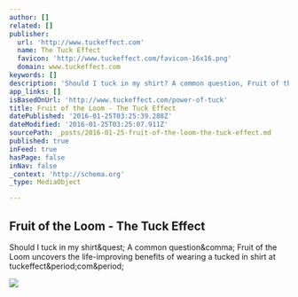 ```yaml
---
author: []
related: []
publisher:
  url: 'http://www.tuckeffect.com'
  name: The Tuck Effect
  favicon: 'http://www.tuckeffect.com/favicon-16x16.png'
  domain: www.tuckeffect.com
keywords: []
description: 'Should I tuck in my shirt? A common question, Fruit of the Loom uncovers the life-improving benefits of wearing a tucked in shirt at tuckeffect.com.'
app_links: []
isBasedOnUrl: 'http://www.tuckeffect.com/power-of-tuck'
title: Fruit of the Loom - The Tuck Effect
datePublished: '2016-01-25T03:25:39.288Z'
dateModified: '2016-01-25T03:25:07.911Z'
sourcePath: _posts/2016-01-25-fruit-of-the-loom-the-tuck-effect.md
published: true
inFeed: true
hasPage: false
inNav: false
_context: 'http://schema.org'
_type: MediaObject

---
```

<article style=""><h1>Fruit of the Loom - The Tuck Effect</h1><p>Should I tuck in my shirt&amp;quest; A common question&amp;comma; Fruit of the Loom uncovers the life-improving benefits of wearing a tucked in shirt at tuckeffect&amp;period;com&amp;period;</p><img src="http://www.tuckeffect.com/facebook-share.jpg" /></article>